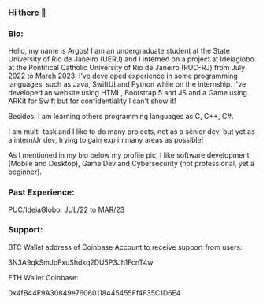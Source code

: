 ### Hi there 👋

### Bio: 

Hello, my name is Argos! I am an undergraduate student at the State University of Rio de Janeiro (UERJ) and I interned on a project at Ideiaglobo at the Pontifical Catholic University of Rio de Janeiro (PUC-RJ) from July 2022 to March 2023.
I've developed experience in some programming languages, such as Java, SwiftUI and Python while on the internship.
I've developed an website using HTML, Bootstrap 5 and JS and a Game using ARKit for Swift but for confidentiality I can't show it!

Besides, I am learning others programming languages as C, C++, C#.

I am multi-task and I like to do many projects, not as a sênior dev, but yet as a intern/Jr dev, trying to gain exp in many areas as possible!

As I mentioned in my bio below my profile pic, I like software development (Mobile and Desktop), Game Dev and Cybersecurity (not professional, yet a beginner).

### Past Experience:
PUC/IdeiaGlobo: JUL/22 to MAR/23

### Support:
BTC Wallet address of Coinbase Account to receive support from users: 

3N3A9qkSmJpFxuShdkq2DU5P3Jh1FcnT4w

ETH Wallet Coinbase:

0x4fB44F9A30849e76060118445455Ff4F35C1D6E4
